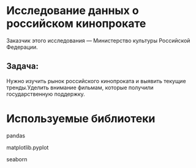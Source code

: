 # Исследование данных о российском кинопрокате
Заказчик этого исследования — Министерство культуры Российской Федерации.
## Задача:
Нужно изучить рынок российского кинопроката и выявить текущие тренды.Уделить внимание фильмам, которые получили государственную поддержку.
# Используемые библиотеки
pandas

matplotlib.pyplot

seaborn
